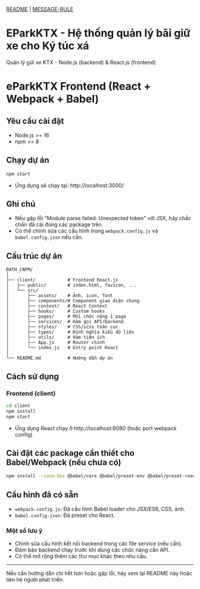 
[README](README.md) | [MESSAGE-RULE](MESSAGE-RULE.md) 
# EParkKTX - Hệ thống quản lý bãi giữ xe cho Ký túc xá


Quản lý gửi xe KTX - Node.js (backend) & React.js (frontend)

# eParkKTX Frontend (React + Webpack + Babel)

## Yêu cầu cài đặt
- Node.js >= 16
- npm >= 8

## Chạy dự án
```bash
npm start
```
- Ứng dụng sẽ chạy tại: http://localhost:3000/

## Ghi chú
- Nếu gặp lỗi "Module parse failed: Unexpected token" với JSX, hãy chắc chắn đã cài đúng các package trên.
- Có thể chỉnh sửa các cấu hình trong `webpack.config.js` và `babel.config.json` nếu cần.

## Cấu trúc dự án

```
ĐATH_CNPM/
│
├── client/            # Frontend React.js
│   ├── public/        # index.html, favicon, ...
│   └── src/
│       ├── assets/    # Ảnh, icon, font
│       ├── components/# Component giao diện chung
│       ├── context/   # React Context
│       ├── hooks/     # Custom hooks
│       ├── pages/     # Mỗi chức năng 1 page
│       ├── services/  # Hàm gọi API/backend
│       ├── styles/    # CSS/scss toàn cục
│       ├── types/     # Định nghĩa kiểu dữ liệu
│       ├── utils/     # Hàm tiện ích
│       ├── App.js     # Router chính
│       └── index.js   # Entry point React
│
└── README.md          # Hướng dẫn dự án
```

## Cách sử dụng

### Frontend (client)

```sh
cd client
npm install
npm start
```
- Ứng dụng React chạy ở http://localhost:8080 (hoặc port webpack config)

## Cài đặt các package cần thiết cho Babel/Webpack (nếu chưa có)
```bash
npm install --save-dev @babel/core @babel/preset-env @babel/preset-react babel-loader style-loader css-loader file-loader
```

## Cấu hình đã có sẵn
- `webpack.config.js`: Đã cấu hình Babel loader cho JSX/ES6, CSS, ảnh.
- `babel.config.json`: Đã preset cho React.

### Một số lưu ý
- Chỉnh sửa cấu hình kết nối backend trong các file service (nếu cần).
- Đảm bảo backend chạy trước khi dùng các chức năng cần API.
- Có thể mở rộng thêm các thư mục khác theo nhu cầu.

---

Nếu cần hướng dẫn chi tiết hơn hoặc gặp lỗi, hãy xem lại README này hoặc liên hệ người phát triển.
